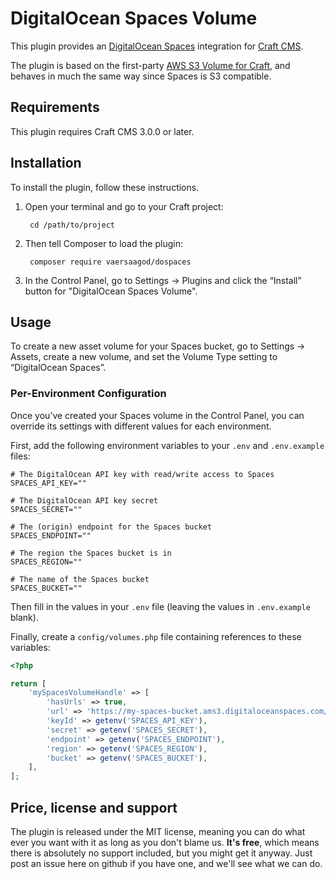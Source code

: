 # DigitalOcean Spaces Volume

This plugin provides an [DigitalOcean Spaces](https://www.digitalocean.com/products/spaces/) integration for [Craft CMS](https://craftcms.com/).

The plugin is based on the first-party [AWS S3 Volume for Craft](https://github.com/craftcms/aws-s3/tree/master/src), and behaves in much the same way since Spaces is S3 compatible.  

## Requirements

This plugin requires Craft CMS 3.0.0 or later. 

## Installation

To install the plugin, follow these instructions.

1. Open your terminal and go to your Craft project:

        cd /path/to/project

2. Then tell Composer to load the plugin:

        composer require vaersaagod/dospaces

3. In the Control Panel, go to Settings → Plugins and click the “Install” button for "DigitalOcean Spaces Volume".

## Usage

To create a new asset volume for your Spaces bucket, go to Settings → Assets, create a new volume, and set the Volume Type setting to “DigitalOcean Spaces”.

### Per-Environment Configuration

Once you’ve created your Spaces volume in the Control Panel, you can override its settings with different values for each environment.

First, add the following environment variables to your `.env` and `.env.example` files:

```
# The DigitalOcean API key with read/write access to Spaces
SPACES_API_KEY=""

# The DigitalOcean API key secret
SPACES_SECRET=""

# The (origin) endpoint for the Spaces bucket
SPACES_ENDPOINT=""

# The region the Spaces bucket is in
SPACES_REGION=""

# The name of the Spaces bucket
SPACES_BUCKET=""

``` 

Then fill in the values in your `.env` file (leaving the values in `.env.example` blank).

Finally, create a `config/volumes.php` file containing references to these variables:

```php
<?php

return [
    'mySpacesVolumeHandle' => [
        'hasUrls' => true,
        'url' => 'https://my-spaces-bucket.ams3.digitaloceanspaces.com/',
        'keyId' => getenv('SPACES_API_KEY'),
        'secret' => getenv('SPACES_SECRET'),
        'endpoint' => getenv('SPACES_ENDPOINT'),
        'region' => getenv('SPACES_REGION'),
        'bucket' => getenv('SPACES_BUCKET'),
    ],
];
```


## Price, license and support

The plugin is released under the MIT license, meaning you can do what ever you want with it as long as you don't blame us. **It's free**, which means there is absolutely no support included, but you might get it anyway. Just post an issue here on github if you have one, and we'll see what we can do. 
